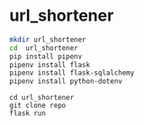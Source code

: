 # url_shortener

```sh
mkdir url_shortener
cd  url_shortener
pip install pipenv
pipenv install flask
pipenv install flask-sqlalchemy
pipenv install python-dotenv
```

```
cd url_shortener
git clone repo
flask run

```
